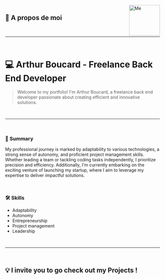 
<img src="../images/markdown/me.png" alt="Me" style="width: 100px; float: right;">

## 🌟 A propos de moi

<br>

---

<br>

# 💻 Arthur Boucard - Freelance Back End Developer

> Welcome to my portfolio! I'm Arthur Boucard, a freelance back end developer passionate about creating efficient and innovative solutions.

<br>

---

<br>

### 📝 Summary

My professional journey is marked by adaptability to various technologies, a strong sense of autonomy, and proficient project management skills. Whether leading a team or tackling coding tasks independently, I prioritize precision and efficiency. Additionally, I'm currently embarking on the exciting venture of launching my startup, where I aim to leverage my expertise to deliver impactful solutions.

<br>

### 🛠️ Skills

- Adaptability
- Autonomy
- Entrepreneurship
- Project management
- Leadership

<br>

---

<br>

## 💡 I invite you to go check out my Projects !

